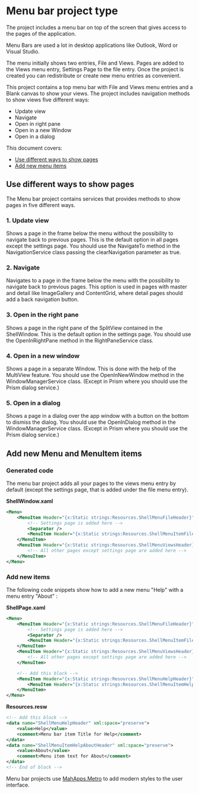 # Menu bar project type

The project includes a menu bar on top of the screen that gives access to the pages of the application.

Menu Bars are used a lot in desktop applications like Outlook, Word or Visual Studio.

The menu initially shows two entries, File and Views. Pages are added to the Views menu entry, Settings Page to the file entry. Once the project is created you can redistribute or create new menu entries as convenient.

This project contains a top menu bar with File and Views menu entries and a Blank canvas to show your views. The project includes navigation methods to show views five different ways:

- Update view
- Navigate
- Open in right pane
- Open in a new Window
- Open in a dialog

This document covers:

- [Use different ways to show pages](#navigation)
- [Add new menu items](#newmenuitems)

<a name="navigation"></a>

## Use different ways to show pages

The Menu bar project contains services that provides methods to show pages in five different ways.

### 1.  Update view

Shows a page in the frame below the menu without the possibility to navigate back to previous pages. This is the default option in all pages except the settings page. You should use the NavigateTo method in the NavigationService class passing the clearNavigation parameter as true.

### 2. Navigate

Navigates to a page in the frame below the menu with the possibility to navigate back to previous pages. This option is used in pages with master and detail like ImageGallery and ContentGrid, where detail pages should add a back navigation button.

### 3. Open in the right pane

Shows a page in the right pane of the SplitView contained in the ShellWindow. This is the default option in the settings page. You should use the OpenInRightPane method in the RightPaneService class.

### 4. Open in a new window

Shows a page in a separate Window. This is done with the help of the MultiView feature. You should use the OpenInNewWindow method in the WindowManagerService class. (Except in Prism where you should use the Prism dialog service.)

### 5. Open in a dialog

Shows a page in a dialog over the app window with a button on the bottom to dismiss the dialog. You should use the OpenInDialog method in the WindowManagerService class. (Except in Prism where you should use the Prism dialog service.)

<a name="newmenuitems"></a>

## Add new Menu and MenuItem items

### Generated code

The menu bar project adds all your pages to the views menu entry by default (except the settings page, that is added under the file menu entry).

**ShellWindow.xaml**

```xml
<Menu>
    <MenuItem Header="{x:Static strings:Resources.ShellMenuFileHeader}">
        <!-- Settings page is added here -->
        <Separator />
        <MenuItem Header="{x:Static strings:Resources.ShellMenuItemFileExitHeader}" Command="{Binding MenuFileExitCommand}" />
    </MenuItem>
    <MenuItem Header="{x:Static strings:Resources.ShellMenuViewsHeader}">
        <!-- All other pages except settings page are added here -->
    </MenuItem>
</Menu>
```

### Add new items

The following code snippets show how to add a new menu "Help" with a menu entry "About" :

**ShellPage.xaml**

```xml
<Menu>
    <MenuItem Header="{x:Static strings:Resources.ShellMenuFileHeader}">
        <!-- Settings page is added here -->
        <Separator />
        <MenuItem Header="{x:Static strings:Resources.ShellMenuItemFileExitHeader}" Command="{Binding MenuFileExitCommand}" />
    </MenuItem>
    <MenuItem Header="{x:Static strings:Resources.ShellMenuViewsHeader}">
        <!-- All other pages except settings page are added here -->
    </MenuItem>

    <!-- Add this block -->
    <MenuItem Header="{x:Static strings:Resources.ShellMenuHelpHeader}">
        <MenuItem Header="{x:Static strings:Resources.ShellMenuItemHelpAboutHeader}" Command="{Binding MenuHelpAboutCommand}" />
    </MenuItem>
</Menu>
```

**Resources.resw**

```xml
<!-- Add this block -->
<data name="ShellMenuHelpHeader" xml:space="preserve">
    <value>Help</value>
    <comment>Menu bar item Title for Help</comment>
</data>
<data name="ShellMenuItemHelpAboutHeader" xml:space="preserve">
    <value>About</value>
    <comment>Menu item text for About</comment>
</data>
<!-- End of block -->
```



Menu bar projects use [MahApps.Metro](../mahapps-metro.md) to add modern styles to the user interface.